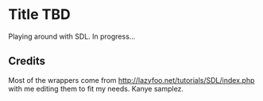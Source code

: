 # Title TBD
Playing around with SDL. In progress... 

## Credits
Most of the wrappers come from http://lazyfoo.net/tutorials/SDL/index.php with me editing them to fit my needs.
Kanye samplez.
